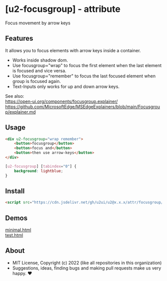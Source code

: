 # [u2-focusgroup] - attribute
Focus movement by arrow keys

## Features

It allows you to focus elements with arrow keys inside a container.  

- Works inside shadow dom.
- Use focusgroup="wrap" to focus the first element when the last element is focused and vice versa.
- Use focusgroup="remember" to focus the last focused element when group is focused again.
- Text-Inputs only works for up and down arrow keys.


See also:  
https://open-ui.org/components/focusgroup.explainer/  
https://github.com/MicrosoftEdge/MSEdgeExplainers/blob/main/Focusgroup/explainer.md

## Usage

```html
<div u2-focusgroup="wrap remember">
    <button>focusgroup</button>
    <button>focus and</button>
    <button>then use arrow-keys</button>
</div>
```

```css
[u2-focusgroup] [tabindex="0"] {
    background: lightblue;
}
```

## Install

```html
<script src="https://cdn.jsdelivr.net/gh/u2ui/u2@x.x.x/attr/focusgroup/focusgroup.min.js" type=module async></script>
```

## Demos

[minimal.html](http://gcdn.li/u2ui/u2@main/attr/focusgroup/tests/minimal.html)  
[test.html](http://gcdn.li/u2ui/u2@main/attr/focusgroup/tests/test.html)  

## About

- MIT License, Copyright (c) 2022 <u2> (like all repositories in this organization) <br>
- Suggestions, ideas, finding bugs and making pull requests make us very happy. ♥


